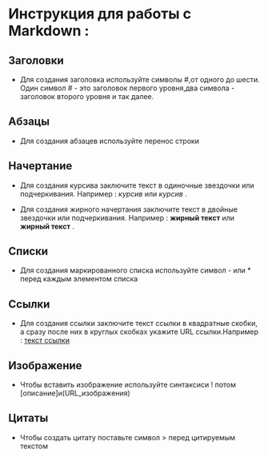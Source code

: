 # Инструкция для работы с Markdown :

## Заголовки 

* Для создания заголовка используйте символы #,от одного до шести. Один символ # - это заголовок первого уровня,два символа - заголовок второго уровня и так далее.



## Абзацы

* Для создания абзацев используйте перенос строки



## Начертание

* Для создания курсива заключите текст в одиночные звездочки или подчеркивания. Например : *курсив* или _курсив_ .

* Для создания жирного начертания заключите текст в двойные звездочки или подчеркивания. Например : **жирный текст** или __жирный текст__ .



## Списки

* Для создания маркированного списка используйте символ - или * перед каждым элементом списка



## Ссылки

* Для создания ссылки заключите текст ссылки в квадратные скобки, а сразу после них в круглых скобках укажите URL ссылки.Например : [текст ссылки](https://www.example.com)



## Изображение

* Чтобы вставить изображение используйте синтаксиси ! потом [описание]и(URL_изображения)




## Цитаты

* Чтобы создать цитату поставьте символ > перед цитируемым текстом

